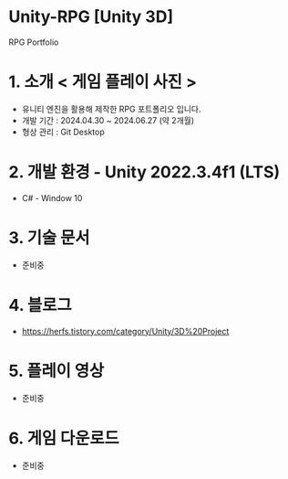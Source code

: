 # Unity-RPG [Unity 3D]
RPG Portfolio
# 1. 소개 < 게임 플레이 사진 > 
- 유니티 엔진을 활용해 제작한 RPG 포트폴리오 입니다.
- 개발 기간 : 2024.04.30 ~ 2024.06.27 (약 2개월)
- 형상 관리 : Git Desktop
# 2. 개발 환경 - Unity 2022.3.4f1 (LTS)
- C# - Window 10
# 3. 기술 문서
- 준비중
# 4. 블로그
- https://herfs.tistory.com/category/Unity/3D%20Project
# 5. 플레이 영상
- 준비중
# 6. 게임 다운로드
- 준비중
